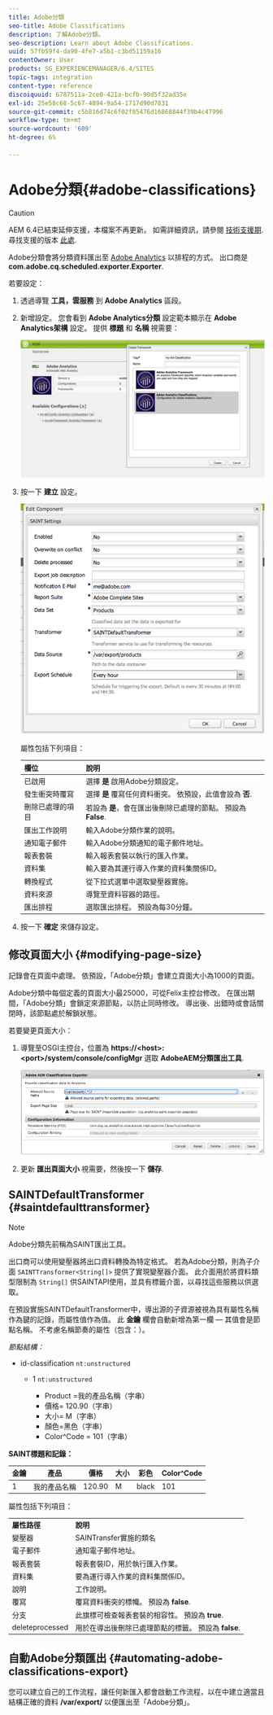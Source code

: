 ```yaml
---
title: Adobe分類
seo-title: Adobe Classifications
description: 了解Adobe分類。
seo-description: Learn about Adobe Classifications.
uuid: 57fb59f4-da90-4fe7-a5b1-c3bd51159a16
contentOwner: User
products: SG_EXPERIENCEMANAGER/6.4/SITES
topic-tags: integration
content-type: reference
discoiquuid: 6787511a-2ce0-421a-bcfb-90d5f32ad35e
exl-id: 25e58c68-5c67-4894-9a54-1717d90d7831
source-git-commit: c5b816d74c6f02f85476d16868844f39b4c47996
workflow-type: tm+mt
source-wordcount: '609'
ht-degree: 6%

---
```


# Adobe分類{#adobe-classifications}

>[!CAUTION]
>
>AEM 6.4已結束延伸支援，本檔案不再更新。 如需詳細資訊，請參閱 [技術支援期](https://helpx.adobe.com//tw/support/programs/eol-matrix.html). 尋找支援的版本 [此處](https://experienceleague.adobe.com/docs/).

Adobe分類會將分類資料匯出至 [Adobe Analytics](/help/sites-administering/adobeanalytics.md) 以排程的方式。 出口商是 **com.adobe.cq.scheduled.exporter.Exporter**.

若要設定：

1. 透過導覽 **工具，雲服務** 到 **Adobe Analytics** 區段。
1. 新增設定。 您會看到 **Adobe Analytics分類** 設定範本顯示在 **Adobe Analytics架構** 設定。 提供 **標題** 和 **名稱** 視需要：

   ![aa-25](assets/aa-25.png)

1. 按一下 **建立** 設定。

   ![chlimage_1](assets/chlimage_1.png)

   屬性包括下列項目：

   | **欄位** | **說明** |
   |---|---|
   | 已啟用 | 選擇 **是** 啟用Adobe分類設定。 |
   | 發生衝突時覆寫 | 選擇 **是** 覆寫任何資料衝突。 依預設，此值會設為 **否**. |
   | 刪除已處理的項目 | 若設為 **是**，會在匯出後刪除已處理的節點。 預設為 **False**. |
   | 匯出工作說明 | 輸入Adobe分類作業的說明。 |
   | 通知電子郵件 | 輸入Adobe分類通知的電子郵件地址。 |
   | 報表套裝 | 輸入報表套裝以執行的匯入作業。 |
   | 資料集 | 輸入要為其運行導入作業的資料集關係ID。 |
   | 轉換程式 | 從下拉式選單中選取變壓器實施。 |
   | 資料來源 | 導覽至資料容器的路徑。 |
   | 匯出排程 | 選取匯出排程。 預設為每30分鐘。 |

1. 按一下 **確定** 來儲存設定。

## 修改頁面大小 {#modifying-page-size}

記錄會在頁面中處理。 依預設，「Adobe分類」會建立頁面大小為1000的頁面。

Adobe分類中每個定義的頁面大小最25000，可從Felix主控台修改。 在匯出期間，「Adobe分類」會鎖定來源節點，以防止同時修改。 導出後、出錯時或會話關閉時，該節點處於解鎖狀態。

若要變更頁面大小：

1. 導覽至OSGI主控台，位置為 **https://&lt;host>:&lt;port>/system/console/configMgr** 選取 **AdobeAEM分類匯出工具**.

   ![aa-26](assets/aa-26.png)

1. 更新 **匯出頁面大小** 視需要，然後按一下 **儲存**.

## SAINTDefaultTransformer {#saintdefaulttransformer}

>[!NOTE]
>
>Adobe分類先前稱為SAINT匯出工具。

出口商可以使用變壓器將出口資料轉換為特定格式。 若為Adobe分類，則為子介面 `SAINTTransformer<String[]>` 提供了實現變壓器介面。 此介面用於將資料類型限制為 `String[]` 供SAINTAPI使用，並具有標籤介面，以尋找這些服務以供選取。

在預設實施SAINTDefaultTransformer中，導出源的子資源被視為具有屬性名稱作為鍵的記錄，而屬性值作為值。 此 **金鑰** 欄會自動新增為第一欄 — 其值會是節點名稱。 不考慮名稱節奏的屬性（包含：）。

*節點結構：*

* id-classification `nt:unstructured`

   * 1 `nt:unstructured`

      * Product =我的產品名稱（字串）
      * 價格= 120.90（字串）
      * 大小= M（字串）
      * 顏色=黑色（字串）
      * Color^Code = 101（字串）

**SAINT標題和記錄：**

| **金鑰** | **產品** | **價格** | **大小** | **彩色** | **Color^Code** |
|---|---|---|---|---|---|
| 1 | 我的產品名稱 | 120.90 | M | black | 101 |

屬性包括下列項目：

<table> 
 <tbody> 
  <tr> 
   <td><strong>屬性路徑</strong></td> 
   <td><strong>說明</strong></td> 
  </tr> 
  <tr> 
   <td>變壓器</td> 
   <td>SAINTransfer實施的類名</td> 
  </tr> 
  <tr> 
   <td>電子郵件</td> 
   <td>通知電子郵件地址。</td> 
  </tr> 
  <tr> 
   <td>報表套裝</td> 
   <td>報表套裝ID，用於執行匯入作業。 </td> 
  </tr> 
  <tr> 
   <td>資料集</td> 
   <td>要為運行導入作業的資料集關係ID。 </td> 
  </tr> 
  <tr> 
   <td>說明</td> 
   <td>工作說明。 <br /> </td> 
  </tr> 
  <tr> 
   <td>覆寫</td> 
   <td>覆寫資料衝突的標幟。 預設為 <strong>false</strong>.</td> 
  </tr> 
  <tr> 
   <td>分支</td> 
   <td>此旗標可檢查報表套裝的相容性。 預設為 <strong>true</strong>.</td> 
  </tr> 
  <tr> 
   <td>deleteprocessed</td> 
   <td>用於在導出後刪除已處理節點的標籤。 預設為 <strong>false</strong>.</td> 
  </tr> 
 </tbody> 
</table>

## 自動Adobe分類匯出 {#automating-adobe-classifications-export}

您可以建立自己的工作流程，讓任何新匯入都會啟動工作流程，以在中建立適當且結構正確的資料 **/var/export/** 以便匯出至「Adobe分類」。
